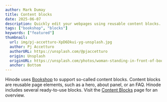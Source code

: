 ```yaml
---
author: Mark Dumay
title: Content blocks
date: 2025-06-07
description: Quickly edit your webpages using reusable content blocks.
tags: ["bookshop", "blocks"]
keywords: ["featured"]
thumbnail:
  url: img/pj-accetturo-XpD6Dkui-yg-unsplash.jpg
  author: Pj Accetturo
  authorURL: https://unsplash.com/@pjaccetturo
  origin: Unsplash
  originURL: https://unsplash.com/photos/woman-standing-in-front-of-book-shelf-XpD6Dkui-yg
  anchor: Bottom
---
```


Hinode uses [Bookshop](https://github.com/CloudCannon/bookshop) to support so-called content blocks. Content blocks are reusable page elements, such as a hero, about panel, or an FAQ. Hinode includes several ready-to-use blocks. Visit the [Content Blocks](blocks) page for an overview.
